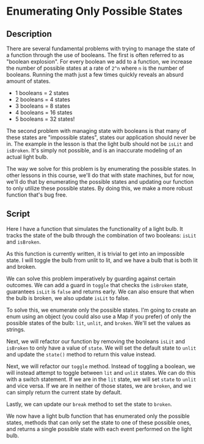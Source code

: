 # Enumerating Only Possible States

## Description

There are several fundamental problems with trying to manage the state of a function through the use of booleans. The first is often referred to as "boolean explosion". For every boolean we add to a function, we increase the number of possible states at a rate of `2^n` where `n` is the number of booleans. Running the math just a few times quickly reveals an absurd amount of states.

- 1 booleans = 2 states
- 2 booleans = 4 states
- 3 booleans = 8 states
- 4 booleans = 16 states
- 5 booleans = 32 states!

The second problem with managing state with booleans is that many of these states are "impossible states", states our application should never be in. The example in the lesson is that the light bulb should not be `isLit` and `isBroken`. It's simply not possible, and is an inaccurate modeling of an actual light bulb.

The way we solve for this problem is by enumerating the possible states. In other lessons in this course, we'll do that with state machines, but for now, we'll do that by enumerating the possible states and updating our function to only utilize these possible states. By doing this, we make a more robust function that's bug free.

## Script

Here I have a function that simulates the functionality of a light bulb. It tracks the state of the bulb through the combination of two booleans: `isLit` and `isBroken`.

As this function is currently written, it is trivial to get into an impossible state. I will toggle the bulb from unlit to lit, and we have a bulb that is both lit and broken.

We can solve this problem imperatively by guarding against certain outcomes. We can add a guard in `toggle` that checks the `isBroken` state, guarantees `isLit` is `false` and returns early. We can also ensure that when the bulb is broken, we also update `isLit` to false.

To solve this, we enumerate only the possible states. I'm going to create an enum using an object (you could also use a Map if you prefer) of only the possible states of the bulb: `lit`, `unlit`, and `broken`. We'll set the values as strings.

Next, we will refactor our function by removing the booleans `isLit` and `isBroken` to only have a value of `state`. We will set the default state to `unlit` and update the `state()` method to return this value instead.

Next, we will refactor our `toggle` method. Instead of toggling a boolean, we will instead attempt to toggle between `lit` and `unlit` states. We can do this with a switch statement. If we are in the `lit` state, we will set `state` to `unlit` and vice versa. If we are in neither of those states, we are `broken`, and we can simply return the current state by default.

Lastly, we can update our `break` method to set the state to `broken`.

We now have a light bulb function that has enumerated only the possible states, methods that can only set the state to one of these possible ones, and returns a single possible state with each event performed on the light bulb.
